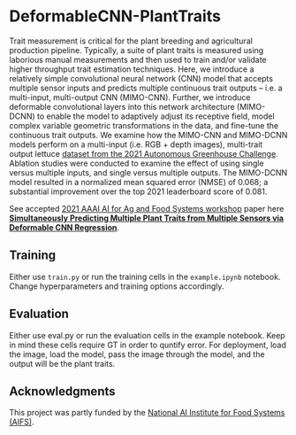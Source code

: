 # DeformableCNN-PlantTraits

Trait measurement is critical for the plant breeding and agricultural production pipeline. Typically, a suite of plant traits is measured using laborious manual measurements and then used to train and/or validate higher throughput trait estimation techniques. Here, we introduce a relatively simple convolutional neural network (CNN) model that accepts multiple sensor inputs and predicts multiple continuous trait outputs – i.e. a multi-input, multi-output CNN (MIMO-CNN). Further, we introduce deformable convolutional layers into this network architecture (MIMO-DCNN) to enable the model to adaptively adjust its receptive field, model complex variable geometric transformations in the data, and fine-tune the continuous trait outputs. We examine how the MIMO-CNN and MIMO-DCNN models perform on a multi-input (i.e. RGB + depth images), multi-trait output lettuce [dataset from the 2021 Autonomous Greenhouse Challenge](https://data.4tu.nl/articles/dataset/3rd_Autonomous_Greenhouse_Challenge_Online_Challenge_Lettuce_Images/15023088#!). Ablation studies were conducted to examine the effect of using single versus multiple inputs, and single versus multiple outputs. The MIMO-DCNN model resulted in a normalized mean squared error (NMSE) of 0.068; a substantial improvement over the top 2021 leaderboard score of 0.081.

See accepted [2021 AAAI AI for Ag and Food Systems workshop](https://aiafs-aaai2022.github.io/) paper here **[Simultaneously Predicting Multiple Plant Traits from Multiple Sensors via Deformable CNN Regression](https://arxiv.org/pdf/2112.03205.pdf)**.

## Training

Either use `train.py` or run the training cells in the `example.ipynb` notebook. Change hyperparameters and training options accordingly.

## Evaluation

Either use eval.py or run the evaluation cells in the example notebook. Keep in mind these cells require GT in order to quntify error. For deployment, load the image, load the model, pass the image through the model, and the output will be the plant traits.

## Acknowledgments

This project was partly funded by the [National AI Institute for Food Systems (AIFS)](www.aifs.ucdavis.edu).
